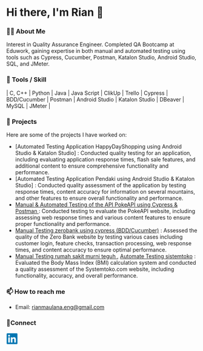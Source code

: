 # Hi there, I'm Rian 👋

### 👨‍💻 About Me
Interest in Quality Assurance Engineer. Completed QA Bootcamp at Eduwork, gaining expertise in both manual and automated testing using tools such as Cypress, Cucumber, Postman, Katalon Studio, Android Studio, SQL, and JMeter.

### 🔧 Tools / Skill
| C, C++ | Python | Java | Java Script | ClikUp | Trello | Cypress | BDD/Cucumber | Postman | Android Studio | Katalon Studio | DBeaver | MySQL | JMeter |


### 📂 Projects
Here are some of the projects I have worked on:
- [Automated Testing Application HappyDayShopping using Android Studio & Katalon Studio] : Conducted quality testing for an application, including evaluating application response times, flash sale features, and additional content to ensure comprehensive functionality and performance.
- [Automated Testing Application Pendaki using Android Studio & Katalon Studio] : Conducted quality assessment of the application by testing response times, content accuracy for information on several mountains, and other features to ensure overall functionality and performance.
- [Manual & Automated Testing of the API PokeAPI using Cypress & Postman ](https://github.com/rian-eng/LearnGIT00/tree/mytask/Tugas%20API%20Part2/pokemon) : Conducted testing to evaluate the PokeAPI website, including assessing web response times and various content features to ensure proper functionality and performance.
- [Manual Testing zerobank using cypress (BDD/Cucumber)](https://github.com/rian-eng/LearnGIT00/tree/mytask/Tugas%20BDD) : Assessed the quality of the Zero Bank website by testing various cases including customer login, feature checks, transaction processing, web response times, and content accuracy to ensure optimal performance.
- [Manual Testing rumah sakit murni teguh ](https://github.com/rian-eng/LearnGIT00/tree/mytask/rs-mt.com), [Automate Testing sistemtoko](https://github.com/rian-eng/LearnGIT00/tree/mytask/sistemtoko.com) : Evaluated the Body Mass Index (BMI) calculation system and conducted a quality assessment of the Systemtoko.com website, including functionality, accuracy, and overall performance.



### 📫 How to reach me
- Email: [rianmaulana.eng@gmail.com](mailto:rianmaulana.eng@gmail.com)

### 🔗Connect
<p align="left">
  <a href="https://www.linkedin.com/in/rian-maulana/" target="_blank" rel="noreferrer">
    <img src="https://raw.githubusercontent.com/devicons/devicon/master/icons/linkedin/linkedin-original.svg" alt="LinkedIn" width="30" height="30"/>
  </a>
</p>
